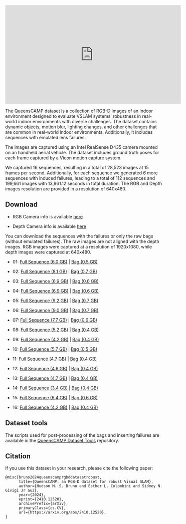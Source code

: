 
<iframe width="560" height="315" src="https://www.youtube.com/embed/YoLkNhWoUXY" 
frameborder="0" allow="accelerometer; autoplay; encrypted-media; gyroscope; picture-in-picture" 
allowfullscreen></iframe>


The QueensCAMP dataset is a collection of RGB-D images of an indoor environment designed to evaluate VSLAM systems' robustness in real-world indoor environments with diverse challenges. The dataset contains dynamic objects, motion blur, lighting changes, and other challenges that are common in real-world indoor environments. Additionally, it includes sequences with emulated lens failures.

The images are captured using an Intel RealSense D435 camera mounted on an handheld aerial vehicle. The dataset includes ground truth poses for each frame captured by a Vicon motion capture system.

We captured 16 sequences, resulting in a total of 28,523 images at 15 frames per second. Additionally, for each sequence we generated 6 more sequences with induced failures, leading to a total of 112 sequences and 199,661 images with 13,861.12 seconds in total duration. The RGB and Depth images resolution are provided in a resolution of 640x480.


## Download
* RGB Camera info is available [here](https://drive.usercontent.google.com/uc?id=16JEOw3xNZu8f79BG29LN6BoParwQUhqU)

* Depth Camera info is available [here](https://drive.usercontent.google.com/uc?id=1IqAv9xRtl1qZ4iXHHOcg_rNLyAPKUIw1)


You can download the sequences with the failures or only the raw bags (without emulated failures). The raw images are not aligned with the depth images. RGB images were captured at a resolution of 1920x1080, while depth images were captured at 640x480. 


- 01: [Full Sequence (6.0 GB)](https://drive.usercontent.google.com/download?id=1H6_Y_DupjIJNn4tnIFHsXhW0KqEeTJHm&export=download) |
               [Bag (0.5 GB)](https://drive.usercontent.google.com/download?id=1xjIQjClK1niVoXDSxSNxQe76FkAcNAff&export=download)

- 02: [Full Sequence (8.1 GB)](https://drive.usercontent.google.com/download?id=19XVonI6U5cMy66qPH5YhF-IPB-cVH_JO&export=download) |
               [Bag (0.7 GB)](https://drive.usercontent.google.com/download?id=15fQOuLZwFsG5um1BvkKsW7BzuF-Uz_bn&export=download)

- 03: [Full Sequence (6.9 GB)](https://drive.usercontent.google.com/download?id=14XWFysXbD_W60ujBCDyY95F3d87vCtZO&export=download) |
                [Bag (0.6 GB)](https://drive.usercontent.google.com/download?id=1fmWsYXq9EW7YzyX1CuKLe_LLKXuKcL1p&export=download)

- 04: [Full Sequence (6.9 GB)](https://drive.usercontent.google.com/download?id=1K4rlcI74OkwI9VLLBeY9FH-39VaC5fV4&export=download) |
        [Bag (0.6 GB)](https://drive.usercontent.google.com/download?id=1jhRtQ_JpK9KXfJeLONSr0MGfzx0a1VLy&export=download)

- 05: [Full Sequence (9.2 GB)](https://drive.usercontent.google.com/download?id=1ERtGT_XPessxwUQ7dcyip1nSz4yAvE7P&export=download) |
        [Bag (0.7 GB)](https://drive.usercontent.google.com/download?id=1PexbcMAuAYAPID1NDunT5uqExfiDSxhF&export=download)

- 06: [Full Sequence (9.0 GB)](https://drive.usercontent.google.com/download?id=1cAnE0gxJPenBW_eK10atMoL5tCZWcvTx&export=download) |
        [Bag (0.7 GB)](https://drive.usercontent.google.com/download?id=1YSHISkkQpSvU5GGhAY6ZsPaD8WIbrv0x&export=download)

- 07: [Full Sequence (7.7 GB)](https://drive.usercontent.google.com/download?id=12OqTWhZbfFAoL-DuAbp77-SAZQBD2oXF&export=download) |
        [Bag (0.6 GB)](https://drive.usercontent.google.com/download?id=1qXwq9cl_mcNPt2ANd8gg6Eqn6QjHwf9V&export=download)

- 08: [Full Sequence (5.2 GB)](https://drive.usercontent.google.com/download?id=1Q73NRw96wioWblvFmMgCB2E5EwfgRsq1&export=download) |
        [Bag (0.4 GB)](https://drive.usercontent.google.com/download?id=1qF4QE2gLNhoUIO-KlBznHpQIck-p9g97&export=download)

- 09: [Full Sequence (4.2 GB)](https://drive.usercontent.google.com/download?id=1RTLnDZazFc2EKciGrayDelXRpT6WLEda&export=download) |
        [Bag (0.4 GB)](https://drive.usercontent.google.com/download?id=1RgAflLe3xeAsIP-RgxrkaKOP7L_zEANw&export=download)

- 10: [Full Sequence (5.7 GB)](https://drive.usercontent.google.com/download?id=1cgPKmhMUwS5iszLFDjOVJ0-PKLg4Wysn&export=download) |
        [Bag (0.5 GB)](https://drive.usercontent.google.com/download?id=1TSWsITjPNu-nBko9QufAy7LLEdaOTTtu&export=download)

- 11: [Full Sequence (4.7 GB)](https://drive.usercontent.google.com/download?id=1MJIKAmhgvLfGV4RFH9UfEmhwX6lWuEgE&export=download) |
        [Bag (0.4 GB)](https://drive.usercontent.google.com/download?id=1tOKUJKg8pC2e2RcZs5JQ_95SDt62Ps5j&export=download)

- 12: [Full Sequence (4.6 GB)](https://drive.usercontent.google.com/download?id=1adr-_G7FEwYVyKmNnbTKdEJaq48bKBM-&export=download) |
        [Bag (0.4 GB)](https://drive.usercontent.google.com/download?id=1SlcGbPDHlwJ6RMTK_YckdmRoqBvEp5C6&export=download)

- 13: [Full Sequence (4.7 GB)](https://drive.usercontent.google.com/download?id=1hkKuaEauJMDE874IahYbSNlzAspFTcIR&export=download) |
        [Bag (0.4 GB)](https://drive.usercontent.google.com/download?id=13K2wL0HaefcJ6UMjC3W5YIOQGENhAEca&export=download)

- 14: [Full Sequence (3.4 GB)](https://drive.usercontent.google.com/download?id=15MQ8R4owPvb_g3eTKrm1JBXdj5MRSFWq&export=download) |
        [Bag (0.4 GB)](https://drive.usercontent.google.com/download?id=1lfcyFHUTmP4saGPSl5LaOgMF3zOYAocl&export=download)

- 15: [Full Sequence (6.4 GB)](https://drive.usercontent.google.com/download?id=13IrfPcwxmFRauRTLp8HbiDdebsVIgLtL&export=download) |
        [Bag (0.6 GB)](https://drive.usercontent.google.com/download?id=1K-0tqTxQlgvEluhMf_exRRYFQkKH5i8u&export=download)

- 16: [Full Sequence (4.2 GB)](https://drive.usercontent.google.com/download?id=1NgSeh7LJXVZG024mrV-l0pWlvphj4SST&export=download) |
        [Bag (0.4 GB)](https://drive.usercontent.google.com/download?id=1kUfufHLgd9Q9Z3Eb1gAdgDXD3rPxdA6P&export=download)

## Dataset tools

The scripts used for post-processing of the bags and inserting failures are available in the [QueensCAMP Dataset Tools](https://github.com/larocs/queenscamp-dataset) repository.


## Citation

If you use this dataset in your research, please cite the following paper:

```
@misc{bruno2024queenscamprgbddatasetrobust,
      title={QueensCAMP: an RGB-D dataset for robust Visual SLAM}, 
      author={Hudson M. S. Bruno and Esther L. Colombini and Sidney N. Givigi Jr au2},
      year={2024},
      eprint={2410.12520},
      archivePrefix={arXiv},
      primaryClass={cs.CV},
      url={https://arxiv.org/abs/2410.12520}, 
}
```
